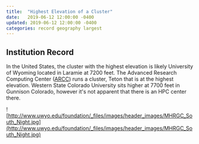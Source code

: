 ```yaml
---
title:  "Highest Elevation of a Cluster"
date:   2019-06-12 12:00:00 -0400
updated: 2019-06-12 12:00:00 -0400
categories: record geography largest
---
```


## Institution Record

In the United States, the cluster with the highest elevation is likely 
University of Wyoming located in Laramie at 7200 feet. The Advanced Research
Computing Center ([ARCC](http://www.uwyo.edu/arcc/)) runs a cluster, Teton 
that is at the highest elevation. Western State Colorado University sits 
higher at 7700 feet in Gunnison Colorado, however it's not apparent that 
there is an HPC center there.

![http://www.uwyo.edu/foundation/_files/images/header_images/MHRGC_South_Night.jpg](http://www.uwyo.edu/foundation/_files/images/header_images/MHRGC_South_Night.jpg)
